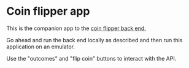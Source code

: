 # Coin flipper app

This is the companion app to the [coin flipper back end.](https://github.com/reactivemobile/CoinFlipper)

Go ahead and run the back end locally as described and then run this application on an emulator.

Use the "outcomes" and "flip coin" buttons to interact with the API.

